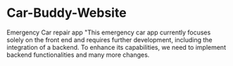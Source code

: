 # Car-Buddy-Website
Emergency Car repair app
"This emergency car app currently focuses solely on the front end and requires further development, including the integration of a backend. To enhance its capabilities, we need to implement backend functionalities and many more changes.
